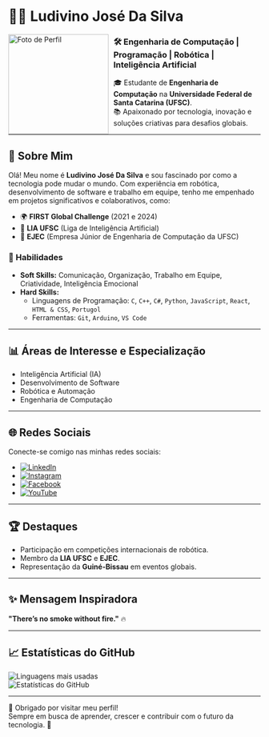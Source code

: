 # 👨‍💻 Ludivino José Da Silva  



<img src="https://github.com/ludivinojosedasilva/fotodeperfil/raw/main/WhatsApp%20Image%202024-03-15%20at%2013.33.17.jpeg" alt="Foto de Perfil" align="left" width="200" style="margin-right: 10px;">

### 🛠 Engenharia de Computação | Programação | Robótica | Inteligência Artificial  

🎓 Estudante de **Engenharia de Computação** na **Universidade Federal de Santa Catarina (UFSC)**.  
📚 Apaixonado por tecnologia, inovação e soluções criativas para desafios globais.  

---

## 🚀 Sobre Mim  

Olá! Meu nome é **Ludivino José Da Silva** e sou fascinado por como a tecnologia pode mudar o mundo. Com experiência em robótica, desenvolvimento de software e trabalho em equipe, tenho me empenhado em projetos significativos e colaborativos, como:

- 🌍 **FIRST Global Challenge** (2021 e 2024)  
- 🤖 **LIA UFSC** (Liga de Inteligência Artificial)  
- 🏢 **EJEC** (Empresa Júnior de Engenharia de Computação da UFSC)  

### 🌟 Habilidades  
- **Soft Skills:** Comunicação, Organização, Trabalho em Equipe, Criatividade, Inteligência Emocional  
- **Hard Skills:**  
  - Linguagens de Programação: `C`, `C++`, `C#`, `Python`, `JavaScript`, `React`, `HTML & CSS`, `Portugol`  
  - Ferramentas: `Git`, `Arduino`, `VS Code`  

---

## 📊 Áreas de Interesse e Especialização  

- Inteligência Artificial (IA)  
- Desenvolvimento de Software  
- Robótica e Automação  
- Engenharia de Computação  

---

## 🌐 Redes Sociais  

Conecte-se comigo nas minhas redes sociais:  

- [![LinkedIn](https://img.shields.io/badge/LinkedIn-0077B5?style=for-the-badge&logo=linkedin&logoColor=white)](https://www.linkedin.com/in/ludivino-jose-da-silva-962120256?utm_source=share&utm_campaign=share_via&utm_content=profile&utm_medium=android_app)  
- [![Instagram](https://img.shields.io/badge/Instagram-E4405F?style=for-the-badge&logo=instagram&logoColor=white)](https://www.instagram.com/ludivinojosedasilva_/profilecard/?igsh=Y3RtY3g3ZHZhOGFz)  
- [![Facebook](https://img.shields.io/badge/Facebook-1877F2?style=for-the-badge&logo=facebook&logoColor=white)](https://www.facebook.com/ludivino.josedasilva)
- [![YouTube](https://img.shields.io/badge/YouTube-FF0000?style=for-the-badge&logo=youtube&logoColor=white)](https://youtube.com/@ludivinojosedasilva?si=-S2tECu0cG1wA9CL)  

---

## 🏆 Destaques  

- Participação em competições internacionais de robótica.  
- Membro da **LIA UFSC** e **EJEC**.  
- Representação da **Guiné-Bissau** em eventos globais. 

---

## ✨ Mensagem Inspiradora  
**"There’s no smoke without fire."** 🔥  

---

## 📈 Estatísticas do GitHub  

![Linguagens mais usadas](https://github-readme-stats.vercel.app/api/top-langs/?username=ludivinojosedasilva&layout=compact&theme=radical)  
![Estatísticas do GitHub](https://github-readme-stats.vercel.app/api?username=ludivinojosedasilva&show_icons=true&theme=radical)  

---

🌟 Obrigado por visitar meu perfil!  
Sempre em busca de aprender, crescer e contribuir com o futuro da tecnologia. 🚀  
